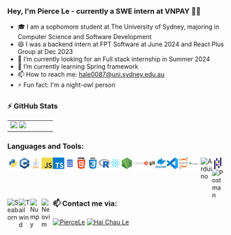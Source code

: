 ### Hey, I'm Pierce Le - currently a SWE intern at VNPAY 👨‍💻

- 🎓 I am a sophomore student at The University of Sydney, majoring in Computer Science and Software Development
- 😄 I was a backend intern at FPT Software at June 2024 and React Plus Group at Dec 2023
- 🔭 I’m currently looking for an Full stack internship in Summer 2024
- 🌱 I’m currently learning Spring framework
- 📫 How to reach me: hale0087@uni.sydney.edu.au
- ⚡ Fun fact: I'm a night-owl person

### :zap: GitHub Stats

<table>
<tr>
  <td width="48%">
    <img src="https://github-readme-stats.vercel.app/api?username=PierceLe&show_icons=true&hide=contribs,issues&hide_border=true" />
    <img src="https://github-readme-stats.vercel.app/api/top-langs/?username=PierceLe&layout=compact&show_icons=true&hide_border=true" />
  </td>
</tr>
<table>

### Languages and Tools:

<img align="left" alt="Python" width="26px" src="https://raw.githubusercontent.com/github/explore/80688e429a7d4ef2fca1e82350fe8e3517d3494d/topics/python/python.png" />
<img align="left" alt="C++" width="26px" src="https://raw.githubusercontent.com/github/explore/80688e429a7d4ef2fca1e82350fe8e3517d3494d/topics/cpp/cpp.png" />
<img align="left" alt="Java" width="26px" src="https://raw.githubusercontent.com/github/explore/80688e429a7d4ef2fca1e82350fe8e3517d3494d/topics/java/java.png" />
<img align="left" alt="JavaScript" width="26px" src="https://raw.githubusercontent.com/github/explore/80688e429a7d4ef2fca1e82350fe8e3517d3494d/topics/javascript/javascript.png" />
<img align="left" alt="TypeScript" width="26px" src="https://raw.githubusercontent.com/github/explore/80688e429a7d4ef2fca1e82350fe8e3517d3494d/topics/typescript/typescript.png" />
<img align="left" alt="SQL" width="26px" src="https://raw.githubusercontent.com/github/explore/80688e429a7d4ef2fca1e82350fe8e3517d3494d/topics/sql/sql.png" />
<img align="left" alt="HTML" width="26px" src="https://raw.githubusercontent.com/github/explore/80688e429a7d4ef2fca1e82350fe8e3517d3494d/topics/html/html.png" />
<img align="left" alt="CSS" width="26px" src="https://raw.githubusercontent.com/github/explore/80688e429a7d4ef2fca1e82350fe8e3517d3494d/topics/css/css.png" />
<img align="left" alt="R" width="26px" src="https://raw.githubusercontent.com/github/explore/80688e429a7d4ef2fca1e82350fe8e3517d3494d/topics/r/r.png" />
<img align="left" alt="React" width="26px" src="https://raw.githubusercontent.com/github/explore/80688e429a7d4ef2fca1e82350fe8e3517d3494d/topics/react/react.png" />
<img align="left" alt="Node.js" width="26px" src="https://raw.githubusercontent.com/github/explore/80688e429a7d4ef2fca1e82350fe8e3517d3494d/topics/nodejs/nodejs.png" />
<img align="left" alt="Express.js" width="26px" src="https://raw.githubusercontent.com/github/explore/80688e429a7d4ef2fca1e82350fe8e3517d3494d/topics/express/express.png" />
<img align="left" alt="Git" width="26px" src="https://raw.githubusercontent.com/github/explore/80688e429a7d4ef2fca1e82350fe8e3517d3494d/topics/git/git.png" />
<img align="left" alt="Docker" width="26px" src="https://raw.githubusercontent.com/github/explore/80688e429a7d4ef2fca1e82350fe8e3517d3494d/topics/docker/docker.png" />
<img align="left" alt="Visual Studio Code" width="26px" src="https://raw.githubusercontent.com/github/explore/80688e429a7d4ef2fca1e82350fe8e3517d3494d/topics/visual-studio-code/visual-studio-code.png" />
<img align="left" alt="Jupyter Notebook" width="26px" src="https://raw.githubusercontent.com/github/explore/80688e429a7d4ef2fca1e82350fe8e3517d3494d/topics/jupyter-notebook/jupyter-notebook.png" />
<img align="left" alt="MongoDB" width="26px" src="https://raw.githubusercontent.com/github/explore/80688e429a7d4ef2fca1e82350fe8e3517d3494d/topics/mongodb/mongodb.png" />
<img align="left" alt="Arduino" width="26px" src="https://cdn.worldvectorlogo.com/logos/arduino-1.svg"/> 
<img align="left" alt="Pandas" width="26px" src="https://raw.githubusercontent.com/devicons/devicon/2ae2a900d2f041da66e950e4d48052658d850630/icons/pandas/pandas-original.svg"/> 
<img align="left" alt="Postman" width="26px" src="https://www.vectorlogo.zone/logos/getpostman/getpostman-icon.svg"/> 
<img align="left" alt="Seaborn" width="26px" src="https://seaborn.pydata.org/_images/logo-mark-lightbg.svg"/> 
<img align="left" alt="Tailwind" width="26px" src="https://www.vectorlogo.zone/logos/tailwindcss/tailwindcss-icon.svg"/>
<img align="left" alt="Numpy" width="26px" src="https://logosandtypes.com/wp-content/uploads/2024/02/numpy.svg"/>
<img align="left" alt="Neovim" width="26px" src="https://neovim.io/logos/neovim-mark-flat.png"/>

<br />
<br />

### 📫 Contact me via:

<a href="https://www.linkedin.com/in/piercele" target="blank"><img align="center" src="https://raw.githubusercontent.com/rahuldkjain/github-profile-readme-generator/master/src/images/icons/Social/linked-in-alt.svg" alt="PierceLe" height="30" width="40" /></a>
<a href="https://www.facebook.com/haichau.le.777/" target="blank"><img align="center" src="https://raw.githubusercontent.com/rahuldkjain/github-profile-readme-generator/master/src/images/icons/Social/facebook.svg" alt="Hai Chau Le" height="30" width="40" /></a>

<!--
Here are some ideas to get you started:

- 🔭 I’m currently working on ...
- 🌱 I’m currently learning ...
- 👯 I’m looking to collaborate on ...
- 🤔 I’m looking for help with ...
- 💬 Ask me about ...
- 📫 How to reach me: ...
- 😄 Pronouns: ...
- ⚡ Fun fact: ...
-->
